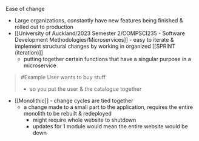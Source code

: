 Ease of change

- Large organizations, constantly have new features being finished & rolled out to production
- [[University of Auckland/2023 Semester 2/COMPSCI235 - Software Development Methodologies/Microservices]] - easy to iterate & implement structural changes by working in organized [[SPRINT (iteration)]]
	- putting together certain functions that have a singular purpose in a microservice
>	#Example 
>	User wants to buy stuff
>	- so you put the user & the catalogue together
- [[Monolithic]] - change cycles are tied together
	- a change made to a small part to the application, requires the entire monolith to be rebuilt & redeployed
		- might require whole website to shutdown
		- updates for 1 module would mean the entire website would be down